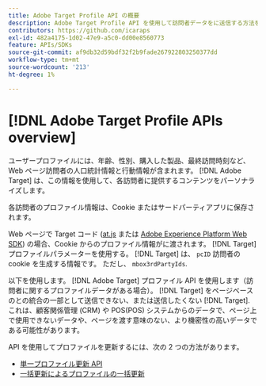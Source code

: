 ```yaml
---
title: Adobe Target Profile API の概要
description: Adobe Target Profile API を使用して訪問者データをに送信する方法を説明します。 [!DNL Target].
contributors: https://github.com/icaraps
exl-id: 482a4175-1d02-47e9-a5c0-dd00e8560773
feature: APIs/SDKs
source-git-commit: af9db32d59bdf32f2b9fade267922803250377dd
workflow-type: tm+mt
source-wordcount: '213'
ht-degree: 1%

---
```


# [!DNL Adobe Target Profile APIs overview]

ユーザープロファイルには、年齢、性別、購入した製品、最終訪問時刻など、Web ページ訪問者の人口統計情報と行動情報が含まれます。 [!DNL Adobe Target] は、この情報を使用して、各訪問者に提供するコンテンツをパーソナライズします。

各訪問者のプロファイル情報は、Cookie またはサードパーティアプリに保存されます。

Web ページで Target コード ([at.js](/help/dev/implement/client-side/atjs/how-atjs-works/overview.md) または [Adobe Experience Platform Web SDK](/help/dev/implement/client-side/aep-web-sdk.md)) の場合、Cookie からのプロファイル情報がに渡されます。 [!DNL Target] プロファイルパラメーターを使用する。 [!DNL Target] は、 `pcID` 訪問者の cookie を生成する情報です。 ただし、 `mbox3rdPartyIds`.

以下を使用します。 [!DNL Adobe Target] プロファイル API を使用します（訪問者に関するプロファイルデータがある場合）。 [!DNL Target] をページベースのとの統合の一部として送信できない、または送信したくない [!DNL Target]. これは、顧客関係管理 (CRM) や POS(POS) システムからのデータで、ページ上で使用できないデータや、ページを渡す意味のない、より機密性の高いデータである可能性があります。

API を使用してプロファイルを更新するには、次の 2 つの方法があります。

* [単一プロファイル更新 API](/help/dev/administer/profile-api/profile-single-api.md)
* [一括更新によるプロファイルの一括更新](/help/dev/administer/profile-api/profile-bulk-api.md)
